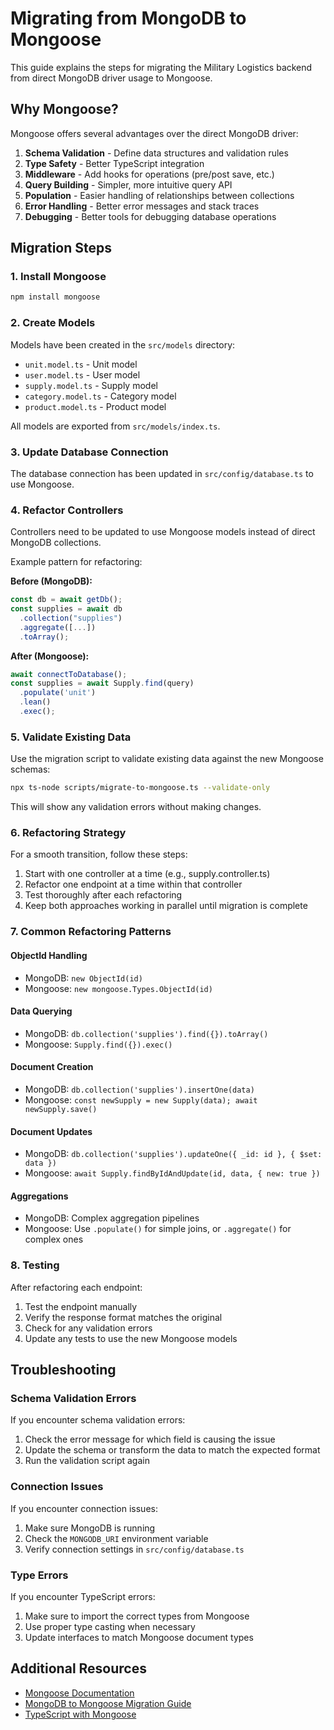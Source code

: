 # Migrating from MongoDB to Mongoose

This guide explains the steps for migrating the Military Logistics backend from direct MongoDB driver usage to Mongoose.

## Why Mongoose?

Mongoose offers several advantages over the direct MongoDB driver:

1. **Schema Validation** - Define data structures and validation rules
2. **Type Safety** - Better TypeScript integration
3. **Middleware** - Add hooks for operations (pre/post save, etc.)
4. **Query Building** - Simpler, more intuitive query API
5. **Population** - Easier handling of relationships between collections
6. **Error Handling** - Better error messages and stack traces
7. **Debugging** - Better tools for debugging database operations

## Migration Steps

### 1. Install Mongoose

```bash
npm install mongoose
```

### 2. Create Models

Models have been created in the `src/models` directory:

- `unit.model.ts` - Unit model
- `user.model.ts` - User model
- `supply.model.ts` - Supply model
- `category.model.ts` - Category model
- `product.model.ts` - Product model

All models are exported from `src/models/index.ts`.

### 3. Update Database Connection

The database connection has been updated in `src/config/database.ts` to use Mongoose.

### 4. Refactor Controllers

Controllers need to be updated to use Mongoose models instead of direct MongoDB collections.

Example pattern for refactoring:

**Before (MongoDB):**
```typescript
const db = await getDb();
const supplies = await db
  .collection("supplies")
  .aggregate([...])
  .toArray();
```

**After (Mongoose):**
```typescript
await connectToDatabase();
const supplies = await Supply.find(query)
  .populate('unit')
  .lean()
  .exec();
```

### 5. Validate Existing Data

Use the migration script to validate existing data against the new Mongoose schemas:

```bash
npx ts-node scripts/migrate-to-mongoose.ts --validate-only
```

This will show any validation errors without making changes.

### 6. Refactoring Strategy

For a smooth transition, follow these steps:

1. Start with one controller at a time (e.g., supply.controller.ts)
2. Refactor one endpoint at a time within that controller
3. Test thoroughly after each refactoring
4. Keep both approaches working in parallel until migration is complete

### 7. Common Refactoring Patterns

#### ObjectId Handling
- MongoDB: `new ObjectId(id)`
- Mongoose: `new mongoose.Types.ObjectId(id)`

#### Data Querying
- MongoDB: `db.collection('supplies').find({}).toArray()`
- Mongoose: `Supply.find({}).exec()`

#### Document Creation
- MongoDB: `db.collection('supplies').insertOne(data)`
- Mongoose: `const newSupply = new Supply(data); await newSupply.save()`

#### Document Updates
- MongoDB: `db.collection('supplies').updateOne({ _id: id }, { $set: data })`
- Mongoose: `await Supply.findByIdAndUpdate(id, data, { new: true })`

#### Aggregations
- MongoDB: Complex aggregation pipelines
- Mongoose: Use `.populate()` for simple joins, or `.aggregate()` for complex ones

### 8. Testing

After refactoring each endpoint:

1. Test the endpoint manually
2. Verify the response format matches the original
3. Check for any validation errors
4. Update any tests to use the new Mongoose models

## Troubleshooting

### Schema Validation Errors

If you encounter schema validation errors:

1. Check the error message for which field is causing the issue
2. Update the schema or transform the data to match the expected format
3. Run the validation script again

### Connection Issues

If you encounter connection issues:

1. Make sure MongoDB is running
2. Check the `MONGODB_URI` environment variable
3. Verify connection settings in `src/config/database.ts`

### Type Errors

If you encounter TypeScript errors:

1. Make sure to import the correct types from Mongoose
2. Use proper type casting when necessary
3. Update interfaces to match Mongoose document types

## Additional Resources

- [Mongoose Documentation](https://mongoosejs.com/docs/)
- [MongoDB to Mongoose Migration Guide](https://mongoosejs.com/docs/migrating_to_5.html)
- [TypeScript with Mongoose](https://mongoosejs.com/docs/typescript.html) 